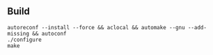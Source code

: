 ## Build
```console
autoreconf --install --force && aclocal && automake --gnu --add-missing && autoconf
./configure 
make
```
